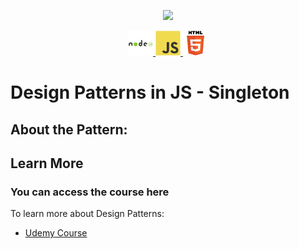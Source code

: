 <p align="center"><img src="https://i.imgur.com/I6raoKM.png" width="400"></p>
<p align="center"> <a href="https://nodejs.org" target="_blank" rel="noreferrer"> <img src="https://raw.githubusercontent.com/devicons/devicon/master/icons/nodejs/nodejs-original-wordmark.svg" alt="nodejs" width="40" height="40"/> </a> <a href="https://developer.mozilla.org/en-US/docs/Web/JavaScript" target="_blank" rel="noreferrer"> <img src="https://raw.githubusercontent.com/devicons/devicon/master/icons/javascript/javascript-original.svg" alt="javascript" width="40" height="40"/> </a>   
 <a href="https://www.w3.org/html/" target="_blank" rel="noreferrer"> <img src="https://raw.githubusercontent.com/devicons/devicon/master/icons/html5/html5-original-wordmark.svg" alt="html5" width="40" height="40"/> </a> </p>

# Design Patterns in JS - Singleton

## About the Pattern:



## Learn More

### You can access the course here

To learn more about Design Patterns:

- [Udemy Course](https://www.udemy.com/course/patrones-de-diseno-en-javascript-y-typescript/) 










